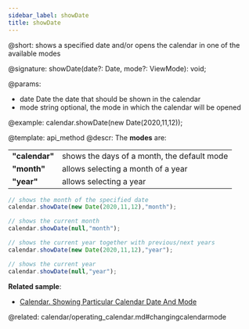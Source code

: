 ```yaml
---
sidebar_label: showDate
title: showDate
---          
```


@short: shows a specified date and/or opens the calendar in one of the available modes

@signature: showDate(date?: Date, mode?: ViewMode): void;

@params:
- date	 Date    	the date that should be shown in the calendar
- mode   string  	optional, the mode in which the calendar will be opened



@example:
calendar.showDate(new Date(2020,11,12));


@template: api_method
@descr:
The **modes** are:

<table class="webixdoc_links">
	<tbody>
        <tr>
			<td class="webixdoc_links0"><b>"calendar"</b></td>
			<td>shows the days of a month, the default mode</td>
		</tr>
        <tr>
			<td class="webixdoc_links0"><b>"month"</b></td>
			<td>allows selecting a month of a year</td>
		</tr>
        <tr>
			<td class="webixdoc_links0"><b>"year"</b></td>
			<td>allows selecting a year</td>
		</tr>
    </tbody>
</table>

~~~js
// shows the month of the specified date
calendar.showDate(new Date(2020,11,12),"month");

// shows the current month
calendar.showDate(null,"month");

// shows the current year together with previous/next years
calendar.showDate(new Date(2020,11,12),"year");

// shows the current year
calendar.showDate(null,"year");
~~~

**Related sample**:
- [Calendar. Showing Particular Calendar Date And Mode](https://snippet.dhtmlx.com/nyfzc8cl)

@related:
calendar/operating_calendar.md#changingcalendarmode
